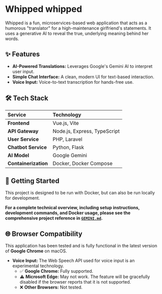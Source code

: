 # Whipped  whipped

Whipped is a fun, microservices-based web application that acts as a humorous "translator" for a high-maintenance girlfriend's statements. It uses a generative AI to reveal the true, underlying meaning behind her words.

## ✨ Features

-   **AI-Powered Translations:** Leverages Google's Gemini AI to interpret user input.
-   **Simple Chat Interface:** A clean, modern UI for text-based interaction.
-   **Voice Input:** Voice-to-text transcription for hands-free use.

## 🛠️ Tech Stack

| Service | Technology |
| :--- | :--- |
| **Frontend** | Vue.js, Vite |
| **API Gateway** | Node.js, Express, TypeScript |
| **User Service** | PHP, Laravel |
| **Chatbot Service** | Python, Flask |
| **AI Model** | Google Gemini |
| **Containerization** | Docker, Docker Compose |

## 🚀 Getting Started

This project is designed to be run with Docker, but can also be run locally for development.

**For a complete technical overview, including setup instructions, development commands, and Docker usage, please see the comprehensive project reference in [`GEMINI.md`](./GEMINI.md).**

## 🌐 Browser Compatibility

This application has been tested and is fully functional in the latest version of **Google Chrome** on macOS.

-   **Voice Input:** The Web Speech API used for voice input is an experimental technology.
    -   ✅ **Google Chrome:** Fully supported.
    -   ⚠️ **Microsoft Edge:** May not work. The feature will be gracefully disabled if the browser reports that it is not supported.
    -   ❌ **Other Browsers:** Not tested.